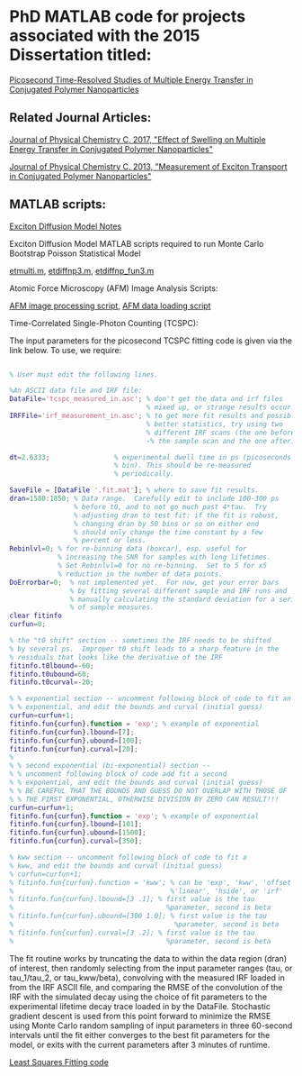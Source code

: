 # PhD MATLAB code for projects associated with the 2015 Dissertation titled:

[Picosecond Time-Resolved Studies of Multiple Energy Transfer in Conjugated Polymer Nanoparticles](https://core.ac.uk/download/268651601.pdf)

## Related Journal Articles:

[Journal of Physical Chemistry C, 2017, "Effect of Swelling on Multiple Energy Transfer in Conjugated Polymer Nanoparticles"](https://pubs.acs.org/doi/10.1021/acs.jpcc.7b00892)

[Journal of Physical Chemistry C, 2013, "Measurement of Exciton Transport in Conjugated Polymer Nanoparticles"](https://pubs.acs.org/doi/10.1021/jp407065h)

## MATLAB scripts:

[Exciton Diffusion Model Notes](https://github.com/lcgroff2/matlab/blob/master/etdiffnpv3/diffmodel-notes.pdf)

Exciton Diffusion Model MATLAB scripts required to run Monte Carlo Bootstrap Poisson Statistical Model

[etmulti.m](https://github.com/lcgroff2/matlab/blob/master/etdiffnpv3/etmulti.m), [etdiffnp3.m](https://github.com/lcgroff2/matlab/blob/master/etdiffnpv3/etdiffnp3.m), [etdiffnp_fun3.m](https://github.com/lcgroff2/matlab/blob/master/etdiffnpv3/etdiffnp_fun3.m)

Atomic Force Microscopy (AFM) Image Analysis Scripts:

[AFM image processing script](https://github.com/lcgroff2/matlab/blob/master/afmpick.m), [AFM data loading script](https://github.com/lcgroff2/matlab/blob/master/loadafm.m)

Time-Correlated Single-Photon Counting (TCSPC):

The input parameters for the picosecond TCSPC fitting code is given via the link below. To use, we require:
```matlab

% User must edit the following lines.

%An ASCII data file and IRF file:
DataFile='tcspc_measured_in.asc'; % don't get the data and irf files
                                  % mixed up, or strange results occur.
IRFFile='irf_measurement_in.asc'; % to get more fit results and possibly
                                  % better statistics, try using two
                                  % different IRF scans (the one before
                                  -% the sample scan and the one after)

dt=2.6333;                % experimental dwell time in ps (picoseconds per
                          % bin). This should be re-measured
                          % periodically.

SaveFile = [DataFile '.fit.mat']; % where to save fit results.
dran=1580:1850; % Data range.  Carefully edit to include 100-300 ps
                % before t0, and to not go much past 4*tau.  Try
                % adjusting dran to test fit: if the fit is robust,
                % changing dran by 50 bins or so on either end
                % should only change the time constant by a few 
                % percent or less.
Rebinlvl=0; % for re-binning data (boxcar), esp. useful for
            % increasing the SNR for samples with long lifetimes.
            % Set Rebinlvl=0 for no re-binning.  Set to 5 for x5
            % reduction in the number of data points.
DoErrorbar=0;  % not implemented yet.  For now, get your error bars
               % by fitting several different sample and IRF runs and
               % manually calculating the standard deviation for a series
               % of sample measures.
clear fitinfo
curfun=0;

% the "t0 shift" section -- sometimes the IRF needs to be shifted
% by several ps.  Improper t0 shift leads to a sharp feature in the
% residuals that looks like the derivative of the IRF
fitinfo.t0lbound=-60;
fitinfo.t0ubound=60;
fitinfo.t0curval=-20;

% % exponential section -- uncomment following block of code to fit an
% % exponential, and edit the bounds and curval (initial guess)
curfun=curfun+1;
fitinfo.fun{curfun}.function = 'exp'; % example of exponential
fitinfo.fun{curfun}.lbound=[7];
fitinfo.fun{curfun}.ubound=[100];
fitinfo.fun{curfun}.curval=[20];
% 
% % second exponential (bi-exponential) section -- 
% % uncomment following block of code add fit a second
% % exponential, and edit the bounds and curval (initial guess)
% % BE CAREFUL THAT THE BOUNDS AND GUESS DO NOT OVERLAP WITH THOSE OF
% % THE FIRST EXPONENTIAL, OTHERWISE DIVISION BY ZERO CAN RESULT!!!
curfun=curfun+1;
fitinfo.fun{curfun}.function = 'exp'; % example of exponential
fitinfo.fun{curfun}.lbound=[101];
fitinfo.fun{curfun}.ubound=[1500];
fitinfo.fun{curfun}.curval=[350];

% kww section -- uncomment following block of code to fit a
% kww, and edit the bounds and curval (initial guess)
% curfun=curfun+1;
% fitinfo.fun{curfun}.function = 'kww'; % can be 'exp', 'kww', 'offset',
%                                       %'linear', 'hside', or 'irf'
% fitinfo.fun{curfun}.lbound=[3 .1]; % first value is the tau
%                                      %parameter, second is beta
% fitinfo.fun{curfun}.ubound=[300 1.0]; % first value is the tau
%                                        %parameter, second is beta
% fitinfo.fun{curfun}.curval=[3 .2]; % first value is the tau
%                                      %parameter, second is beta
```

The fit routine works by truncating the data to within the data region (dran) of interest, then randomly selecting from the input parameter ranges (tau, or tau_1/tau_2, or tau_kww/beta), convolving with the measured IRF loaded in from the IRF ASCII file, and comparing the RMSE of the convolution of the IRF with the simulated decay using the choice of fit parameters to the experimental lifetime decay trace loaded in by the DataFile. Stochastic gradient descent is used from this point forward to minimize the RMSE using Monte Carlo random sampling of input parameters in three 60-second intervals until the fit either converges to the best fit parameters for the model, or exits with the current parameters after 3 minutes of runtime. 

[Least Squares Fitting code](https://github.com/lcgroff2/matlab/tree/master/picofit)
